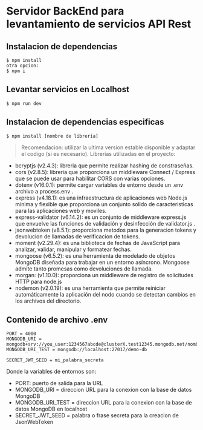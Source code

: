 # Servidor BackEnd para levantamiento de servicios API Rest

## Instalacion de dependencias
```
$ npm install
otra opcion:
$ npm i
```

## Levantar servicios en Localhost
```
$ npm run dev
```

## Instalacion de dependencias especificas
```
$ npm install [nombre de libreria]
```
> Recomendacion: utilizar la ultima version estable disponible y adaptar el codigo (si es necesario). 
Librerias utilizadas en el proyecto:
- bcryptjs (v2.4.3): libreria que permite realizar hashing de constraseñas.
- cors (v2.8.5): libreria que proporciona un middleware Connect / Express que se puede usar para habilitar CORS con varias opciones.
- dotenv (v16.0.1): permite cargar variables de entorno desde un .env archivo a process.env .
- express (v4.18.1): es una infraestructura de aplicaciones web Node.js mínima y flexible que proporciona un conjunto solido de caracteristicas para las aplicaciones web y moviles.
- express-validator (v6.14.2): es un conjunto de middleware express.js que envuelve las funciones de validación y desinfección de validator.js .
- jsonwebtoken (v8.5.1): proporciona metodos para la generacion tokens y devolucion de llamadas de verificacion de tokens.
- moment (v2.29.4): es una biblioteca de fechas de JavaScript para analizar, validar, manipular y formatear fechas.
- mongoose (v6.5.2): es una herramienta de modelado de objetos MongoDB diseñada para trabajar en un entorno asíncrono. Mongoose admite tanto promesas como devoluciones de llamada.
- morgan: (v1.10.0): proporciona un middleware de registro de solicitudes HTTP para node.js
- nodemon (v2.0.19): es una herramienta que permite reiniciar automáticamente la aplicación del nodo cuando se detectan cambios en los archivos del directorio.

## Contenido de archivo .env
```
PORT = 4000
MONGODB_URI = mongodb+srv://you_user:1234567abcde@clusterX.test12345.mongodb.net/nombre_servicio
MONGODB_URI_TEST = mongodb://localhost:27017/demo-db

SECRET_JWT_SEED = mi_palabra_secreta
```
Donde la variables de entornos son:
- PORT: puerto de salida para la URL 
- MONGODB_URI = direccion URL para la conexion con la base de datos MongoDB
- MONGODB_URI_TEST = direccion URL para la conexion con la base de datos MongoDB en localhost
- SECRET_JWT_SEED = palabra o frase secreta para la creacion de JsonWebToken